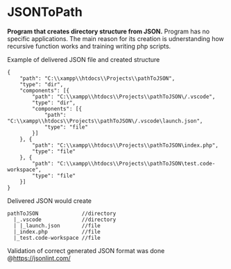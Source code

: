 # JSONToPath

**Program that creates directory structure from JSON.** Program has no specific applications. The main reason for its creation is udnerstanding how recursive function works and training writing php scripts. 

Example of delivered JSON file and created structure
```
{
	"path": "C:\\xampp\\htdocs\\Projects\\pathToJSON",
	"type": "dir",
	"components": [{
		"path": "C:\\xampp\\htdocs\\Projects\\pathToJSON\/.vscode",
		"type": "dir",
		"components": [{
			"path": "C:\\xampp\\htdocs\\Projects\\pathToJSON\/.vscode\launch.json",
			"type": "file"
		}]
	}, {
		"path": "C:\\xampp\\htdocs\\Projects\\pathToJSON\index.php",
		"type": "file"
	}, {
		"path": "C:\\xampp\\htdocs\\Projects\\pathToJSON\test.code-workspace",
		"type": "file"
	}]
}
```

Delivered JSON would create

```
pathToJSON              //directory
  |_.vscode             //directory
  | |_launch.json       //file
  |_index.php           //file
  |_test.code-workspace //file
```

Validation of correct generated JSON format was done @https://jsonlint.com/
